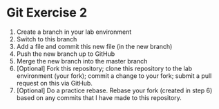 # Git Exercise 2

1. Create a branch in your lab environment
2. Switch to this branch
3. Add a file and commit this new file (in the new branch)
4. Push the new branch up to GitHub
5. Merge the new branch into the master branch
6. [Optional] Fork this repository; clone this repository to the
   lab environment (your fork); commit a change to your fork; submit
   a pull request on this via GitHub.
7. [Optional] Do a practice rebase. Rebase your fork (created
   in step 6) based on any commits that I have made to this
   repository.

